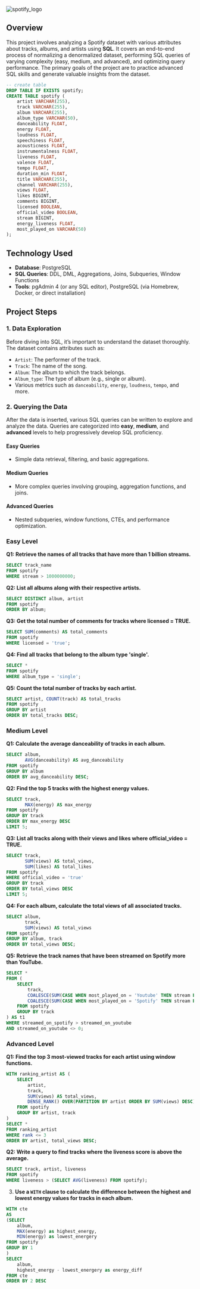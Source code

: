 ![spotify_logo](https://github.com/user-attachments/assets/c0d474d8-6950-4a79-8656-c0437d0ebbc5)
## Overview
This project involves analyzing a Spotify dataset with various attributes about tracks, albums, and artists using **SQL**. It covers an end-to-end process of normalizing a denormalized dataset, performing SQL queries of varying complexity (easy, medium, and advanced), and optimizing query performance. The primary goals of the project are to practice advanced SQL skills and generate valuable insights from the dataset.

```sql
-- create table
DROP TABLE IF EXISTS spotify;
CREATE TABLE spotify (
    artist VARCHAR(255),
    track VARCHAR(255),
    album VARCHAR(255),
    album_type VARCHAR(50),
    danceability FLOAT,
    energy FLOAT,
    loudness FLOAT,
    speechiness FLOAT,
    acousticness FLOAT,
    instrumentalness FLOAT,
    liveness FLOAT,
    valence FLOAT,
    tempo FLOAT,
    duration_min FLOAT,
    title VARCHAR(255),
    channel VARCHAR(255),
    views FLOAT,
    likes BIGINT,
    comments BIGINT,
    licensed BOOLEAN,
    official_video BOOLEAN,
    stream BIGINT,
    energy_liveness FLOAT,
    most_played_on VARCHAR(50)
);
```
## Technology Used
- **Database**: PostgreSQL
- **SQL Queries**: DDL, DML, Aggregations, Joins, Subqueries, Window Functions
- **Tools**: pgAdmin 4 (or any SQL editor), PostgreSQL (via Homebrew, Docker, or direct installation)

  
## Project Steps

### 1. Data Exploration
Before diving into SQL, it’s important to understand the dataset thoroughly. The dataset contains attributes such as:
- `Artist`: The performer of the track.
- `Track`: The name of the song.
- `Album`: The album to which the track belongs.
- `Album_type`: The type of album (e.g., single or album).
- Various metrics such as `danceability`, `energy`, `loudness`, `tempo`, and more.

### 2. Querying the Data
After the data is inserted, various SQL queries can be written to explore and analyze the data. Queries are categorized into **easy**, **medium**, and **advanced** levels to help progressively develop SQL proficiency.

#### Easy Queries
- Simple data retrieval, filtering, and basic aggregations.
  
#### Medium Queries
- More complex queries involving grouping, aggregation functions, and joins.
  
#### Advanced Queries
- Nested subqueries, window functions, CTEs, and performance optimization.


### Easy Level
**Q1: Retrieve the names of all tracks that have more than 1 billion streams.**  

```sql
SELECT track_name  
FROM spotify  
WHERE stream > 1000000000;  
```
**Q2: List all albums along with their respective artists.**  

```sql
SELECT DISTINCT album, artist  
FROM spotify  
ORDER BY album;
```
**Q3: Get the total number of comments for tracks where licensed = TRUE.**  

```sql  
SELECT SUM(comments) AS total_comments  
FROM spotify  
WHERE licensed = 'true';  
```
**Q4: Find all tracks that belong to the album type 'single'.**  

```sql  
SELECT *  
FROM spotify  
WHERE album_type = 'single';  
```
**Q5: Count the total number of tracks by each artist.**  

```sql  
SELECT artist, COUNT(track) AS total_tracks  
FROM spotify  
GROUP BY artist  
ORDER BY total_tracks DESC;  
```
### Medium Level
**Q1: Calculate the average danceability of tracks in each album.**  

```sql  
SELECT album,  
       AVG(danceability) AS avg_danceability  
FROM spotify  
GROUP BY album  
ORDER BY avg_danceability DESC;  
```
**Q2: Find the top 5 tracks with the highest energy values.**  

```sql  
SELECT track,  
       MAX(energy) AS max_energy  
FROM spotify  
GROUP BY track  
ORDER BY max_energy DESC  
LIMIT 5;  
```
**Q3: List all tracks along with their views and likes where official_video = TRUE.**  

```sql  
SELECT track,  
       SUM(views) AS total_views,  
       SUM(likes) AS total_likes  
FROM spotify  
WHERE official_video = 'true'  
GROUP BY track  
ORDER BY total_views DESC  
LIMIT 5;  
```
**Q4: For each album, calculate the total views of all associated tracks.**  

```sql  
SELECT album,  
       track,  
       SUM(views) AS total_views  
FROM spotify  
GROUP BY album, track  
ORDER BY total_views DESC;  
``` 
**Q5: Retrieve the track names that have been streamed on Spotify more than YouTube.**  

```sql  
SELECT *  
FROM (  
    SELECT  
        track,  
        COALESCE(SUM(CASE WHEN most_played_on = 'Youtube' THEN stream END), 0) AS streamed_on_youtube,  
        COALESCE(SUM(CASE WHEN most_played_on = 'Spotify' THEN stream END), 0) AS streamed_on_spotify  
    FROM spotify  
    GROUP BY track  
) AS t1  
WHERE streamed_on_spotify > streamed_on_youtube  
AND streamed_on_youtube <> 0;  
```  
### Advanced Level

**Q1: Find the top 3 most-viewed tracks for each artist using window functions.**  

```sql  
WITH ranking_artist AS (  
    SELECT  
        artist,  
        track,  
        SUM(views) AS total_views,  
        DENSE_RANK() OVER(PARTITION BY artist ORDER BY SUM(views) DESC) AS rank  
    FROM spotify  
    GROUP BY artist, track  
)  
SELECT *  
FROM ranking_artist  
WHERE rank <= 3  
ORDER BY artist, total_views DESC;  
```
**Q2: Write a query to find tracks where the liveness score is above the average.**  

```sql  
SELECT track, artist, liveness  
FROM spotify  
WHERE liveness > (SELECT AVG(liveness) FROM spotify);  
``` 
3. **Use a `WITH` clause to calculate the difference between the highest and lowest energy values for tracks in each album.**
```sql
WITH cte
AS
(SELECT 
	album,
	MAX(energy) as highest_energy,
	MIN(energy) as lowest_energery
FROM spotify
GROUP BY 1
)
SELECT 
	album,
	highest_energy - lowest_energery as energy_diff
FROM cte
ORDER BY 2 DESC
```
